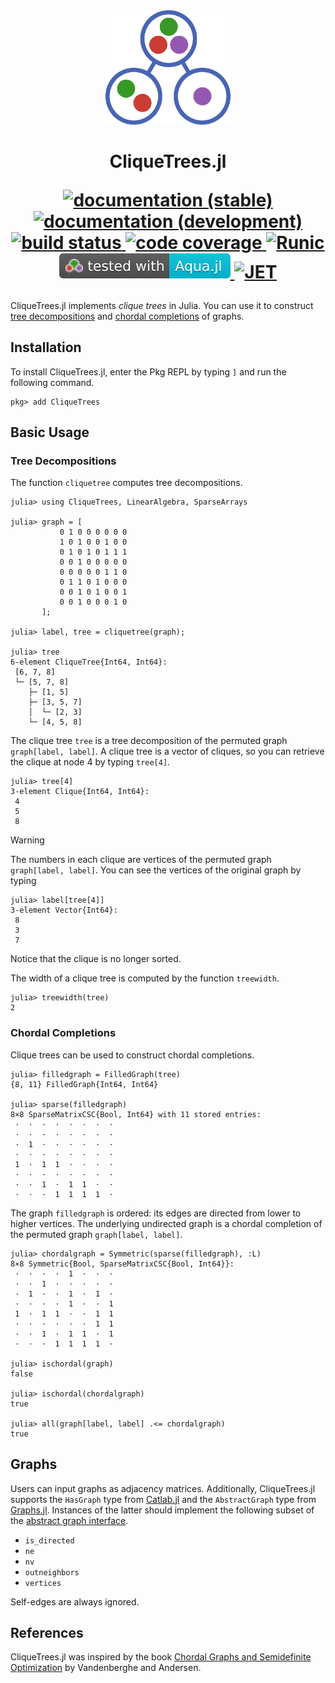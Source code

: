 <div align="center">
    <img src="logo.png" alt="CliqueTrees.jl" width="200">
</div>
<h1 align="center">
    CliqueTrees.jl
    <p align="center">
        <a href="https://algebraicjulia.github.io/CliqueTrees.jl/stable">
            <img src="https://img.shields.io/badge/docs-stable-blue.svg" alt="documentation (stable)">
        </a>
        <a href="https://algebraicjulia.github.io/CliqueTrees.jl/dev">
            <img src="https://img.shields.io/badge/docs-dev-blue.svg" alt="documentation (development)">
        </a>
        <a href="https://github.com/AlgebraicJulia/CliqueTrees.jl/actions/workflows/julia_ci.yml">
            <img src="https://github.com/AlgebraicJulia/CliqueTrees.jl/actions/workflows/julia_ci.yml/badge.svg" alt="build status">
        </a>
        <a href="https://codecov.io/gh/AlgebraicJulia/CliqueTrees.jl">
            <img src="https://codecov.io/gh/AlgebraicJulia/CliqueTrees.jl/branch/main/graph/badge.svg" alt="code coverage">
        </a>
        <a href="https://github.com/fredrikekre/Runic.jl">
            <img src="https://img.shields.io/badge/code_style-%E1%9A%B1%E1%9A%A2%E1%9A%BE%E1%9B%81%E1%9A%B2-black" alt="Runic">
        </a>
        <a href="https://github.com/JuliaTesting/Aqua.jl">
            <img src="https://raw.githubusercontent.com/JuliaTesting/Aqua.jl/master/badge.svg" alt="Aqua">
        </a>
        <a href="https://github.com/aviatesk/JET.jl">
            <img src="https://img.shields.io/badge/%F0%9F%9B%A9%EF%B8%8F_tested_with-JET.jl-233f9a" alt="JET">
        </a>
    </p>
</h2>

CliqueTrees.jl implements *clique trees* in Julia. You can use it to construct [tree decompositions](https://en.wikipedia.org/wiki/Tree_decomposition) and [chordal completions](https://en.wikipedia.org/wiki/Chordal_completion) of graphs.

## Installation

To install CliqueTrees.jl, enter the Pkg REPL by typing `]` and run the following command.

```julia-repl
pkg> add CliqueTrees
```

## Basic Usage

### Tree Decompositions

The function `cliquetree` computes tree decompositions.

```julia-repl
julia> using CliqueTrees, LinearAlgebra, SparseArrays

julia> graph = [
           0 1 0 0 0 0 0 0
           1 0 1 0 0 1 0 0
           0 1 0 1 0 1 1 1
           0 0 1 0 0 0 0 0
           0 0 0 0 0 1 1 0
           0 1 1 0 1 0 0 0
           0 0 1 0 1 0 0 1
           0 0 1 0 0 0 1 0
       ];

julia> label, tree = cliquetree(graph);

julia> tree
6-element CliqueTree{Int64, Int64}:
 [6, 7, 8]
 └─ [5, 7, 8]
    ├─ [1, 5]
    ├─ [3, 5, 7]
    │  └─ [2, 3]
    └─ [4, 5, 8]
```

The clique tree `tree` is a tree decomposition of the permuted graph `graph[label, label]`.
A clique tree is a vector of cliques, so you can retrieve the clique at node 4 by typing `tree[4]`.

```julia-repl
julia> tree[4]
3-element Clique{Int64, Int64}:
 4
 5
 8
```

> [!WARNING]
> The numbers in each clique are vertices of the permuted graph `graph[label, label]`.
> You can see the vertices of the original graph by typing
> ```julia-repl
> julia> label[tree[4]]
> 3-element Vector{Int64}:
>  8
>  3
>  7
> ```
> Notice that the clique is no longer sorted.

The width of a clique tree is computed by the function `treewidth`.

```julia-repl
julia> treewidth(tree)
2
```

### Chordal Completions

Clique trees can be used to construct chordal completions.

```julia-repl
julia> filledgraph = FilledGraph(tree)
{8, 11} FilledGraph{Int64, Int64}

julia> sparse(filledgraph)
8×8 SparseMatrixCSC{Bool, Int64} with 11 stored entries:
 ⋅  ⋅  ⋅  ⋅  ⋅  ⋅  ⋅  ⋅
 ⋅  ⋅  ⋅  ⋅  ⋅  ⋅  ⋅  ⋅
 ⋅  1  ⋅  ⋅  ⋅  ⋅  ⋅  ⋅
 ⋅  ⋅  ⋅  ⋅  ⋅  ⋅  ⋅  ⋅
 1  ⋅  1  1  ⋅  ⋅  ⋅  ⋅
 ⋅  ⋅  ⋅  ⋅  ⋅  ⋅  ⋅  ⋅
 ⋅  ⋅  1  ⋅  1  1  ⋅  ⋅
 ⋅  ⋅  ⋅  1  1  1  1  ⋅
```

The graph `filledgraph` is ordered: its edges are directed from lower to higher vertices. The underlying undirected graph is a chordal completion of the permuted graph `graph[label, label]`.

```julia-repl
julia> chordalgraph = Symmetric(sparse(filledgraph), :L)
8×8 Symmetric{Bool, SparseMatrixCSC{Bool, Int64}}:
 ⋅  ⋅  ⋅  ⋅  1  ⋅  ⋅  ⋅
 ⋅  ⋅  1  ⋅  ⋅  ⋅  ⋅  ⋅
 ⋅  1  ⋅  ⋅  1  ⋅  1  ⋅
 ⋅  ⋅  ⋅  ⋅  1  ⋅  ⋅  1
 1  ⋅  1  1  ⋅  ⋅  1  1
 ⋅  ⋅  ⋅  ⋅  ⋅  ⋅  1  1
 ⋅  ⋅  1  ⋅  1  1  ⋅  1
 ⋅  ⋅  ⋅  1  1  1  1  ⋅

julia> ischordal(graph)
false

julia> ischordal(chordalgraph)
true

julia> all(graph[label, label] .<= chordalgraph)
true
```

## Graphs

Users can input graphs as adjacency matrices. Additionally, CliqueTrees.jl supports the `HasGraph` type from [Catlab.jl](https://github.com/AlgebraicJulia/Catlab.jl) and the `AbstractGraph` type from [Graphs.jl](https://github.com/JuliaGraphs/Graphs.jl). Instances of the latter should implement the following subset of the [abstract graph interface](https://juliagraphs.org/Graphs.jl/stable/core_functions/interface/).

  - `is_directed`
  - `ne`
  - `nv`
  - `outneighbors`
  - `vertices`

Self-edges are always ignored.

## References

CliqueTrees.jl was inspired by the book [Chordal Graphs and Semidefinite Optimization](https://www.nowpublishers.com/article/Details/OPT-006) by Vandenberghe and Andersen.
